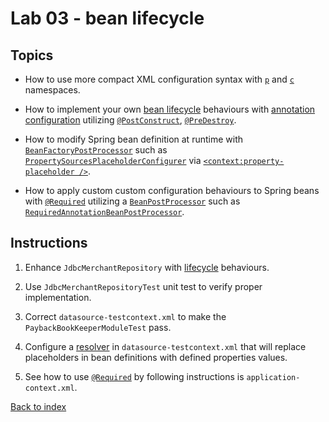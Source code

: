 Lab 03 - bean lifecycle
==
Topics
--
* How to use more compact XML configuration syntax with [`p`][1] and [`c`][2] namespaces.

* How to implement your own [bean lifecycle][3] behaviours with [annotation configuration][4] utilizing
  [`@PostConstruct`][6], [`@PreDestroy`][6].

* How to modify Spring bean definition at runtime with [`BeanFactoryPostProcessor`][9] such as
  [`PropertySourcesPlaceholderConfigurer`][10] via [`<context:property-placeholder />`][10].

* How to apply custom custom configuration behaviours to Spring beans with [`@Required`][5] utilizing a
  [`BeanPostProcessor`][7] such as [`RequiredAnnotationBeanPostProcessor`][8].

Instructions
--
1. Enhance `JdbcMerchantRepository` with [lifecycle][3] behaviours.

2. Use `JdbcMerchantRepositoryTest` unit test to verify proper implementation.

3. Correct `datasource-testcontext.xml` to make the `PaybackBookKeeperModuleTest` pass.

4. Configure a [resolver][10] in `datasource-testcontext.xml` that will replace placeholders in bean definitions with
   defined properties values.

5. See how to use [`@Required`][5] by following instructions is `application-context.xml`.

[Back to index](..)

 [1]: http://docs.spring.io/spring/docs/3.2.6.RELEASE/spring-framework-reference/html/beans.html#beans-p-namespace
 [2]: http://docs.spring.io/spring/docs/3.2.6.RELEASE/spring-framework-reference/html/beans.html#beans-c-namespace
 [3]: http://docs.spring.io/spring/docs/3.2.6.RELEASE/spring-framework-reference/html/beans.html#beans-factory-lifecycle
 [4]: http://docs.spring.io/spring/docs/3.2.6.RELEASE/spring-framework-reference/html/beans.html#beans-annotation-config
 [5]: http://docs.spring.io/spring/docs/3.2.6.RELEASE/spring-framework-reference/html/beans.html#beans-required-annotation
 [6]: http://docs.spring.io/spring/docs/3.2.6.RELEASE/spring-framework-reference/html/beans.html#beans-postconstruct-and-predestroy-annotations
 [7]: http://docs.spring.io/spring/docs/3.2.6.RELEASE/spring-framework-reference/html/beans.html#beans-factory-extension-bpp
 [8]: http://docs.spring.io/spring/docs/3.2.6.RELEASE/spring-framework-reference/html/beans.html#beans-factory-extension-bpp-examples-rabpp
 [9]: http://docs.spring.io/spring/docs/3.2.6.RELEASE/spring-framework-reference/html/beans.html#beans-factory-extension-factory-postprocessors
 [10]: http://docs.spring.io/spring/docs/3.2.6.RELEASE/spring-framework-reference/html/beans.html#beans-factory-placeholderconfigurer
